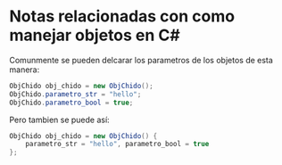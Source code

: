# Notas relacionadas con como manejar objetos en C#

Comunmente se pueden delcarar los parametros de los objetos de esta manera:  
```csharp
ObjChido obj_chido = new ObjChido();
ObjChido.parametro_str = "hello";
ObjChido.parametro_bool = true;
```

Pero tambien se puede así:
```csharp
ObjChido obj_chido = new ObjChido() {
    parametro_str = "hello", parametro_bool = true
};
```